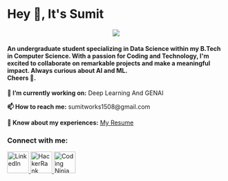 <div class="center">
  <h1>Hey 👋, It's Sumit</h1>
 <p align="center">
  <img src="https://github.com/SumitBana/SumitBana/assets/142825429/504fafae-8ea1-449e-a63e-993ce0283d28">
<h4>An undergraduate student specializing in Data Science within my B.Tech in Computer Science. With a passion for Coding and Technology, I'm excited to collaborate on remarkable projects and make a meaningful impact. Always curious about AI and ML.<br> Cheers 🥂.</h4></p> 

  
  <p><strong>🔭 I’m currently working on:</strong> Deep Learning And GENAI</p>
  <p><strong>📫 How to reach me:</strong> sumitworks1508@gmail.com</p>

  <p><strong>📄 Know about my experiences:</strong> <a href="https://github.com/user-attachments/files/22443795/Resume.pdf" target="_blank">My Resume</a></p>

  
  <h3>Connect with me:</h3>
  <a href="https://www.linkedin.com/in/sumit-saha-a13132289/" target="_blank">
    <img src= "https://github.com/SumitBana/SumitBana/assets/142825429/6380298c-c874-4bbe-be96-dbdeede99f2b" alt="LinkedIn" height="50" />
  </a>
  <a href="https://www.hackerrank.com/profile/SumitBana" target="_blank">
    <img src="https://upload.wikimedia.org/wikipedia/commons/4/40/HackerRank_Icon-1000px.png" alt="HackerRank" height="50"  />
  </a>
  <a href="https://www.naukri.com/code360/profile/3102d69f-2369-449d-b695-0756b8ae7e9d" target="_blank">
    <img src="https://media.licdn.com/dms/image/v2/D560BAQGDt_lnl8sX2g/company-logo_200_200/company-logo_200_200/0/1735890637902/codingninjas_logo?e=2147483647&v=beta&t=rl64Bgv1Xg-3FBmjtbocbDadC4mLmjPRmJh3X5aYMSc" alt="Coding Ninja" height="50"/>
  </a>

